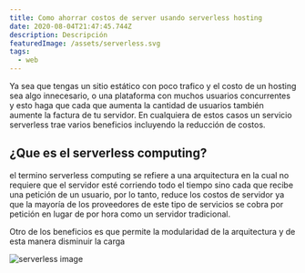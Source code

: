```yaml
---
title: Como ahorrar costos de server usando serverless hosting
date: 2020-08-04T21:47:45.744Z
description: Descripción
featuredImage: /assets/serverless.svg
tags:
  - web
---
```

Ya sea que tengas un sitio estático con poco trafico y el costo de un hosting sea algo innecesario, o una plataforma con muchos usuarios concurrentes y esto haga que cada que aumenta la cantidad de usuarios también aumente la factura de tu servidor. En cualquiera de estos casos un servicio serverless trae varios beneficios incluyendo la reducción de costos.

## ¿Que es el serverless computing?

el termino serverless computing se refiere a una arquitectura en la cual no requiere que el servidor esté corriendo todo el tiempo sino cada que recibe una petición de un usuario, por lo tanto, reduce los costos de servidor ya que  la mayoría de los proveedores de este tipo de servicios se cobra por petición  en lugar de por hora como un servidor tradicional.

Otro de los beneficios es que permite la modularidad de la arquitectura y de esta manera disminuir la carga

![serverless image](/assets/serverless.jpg "serverless")